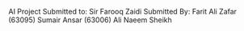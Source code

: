 
AI Project 
Submitted to: Sir Farooq Zaidi 
Submitted By: Farit Ali Zafar (63095)
Sumair Ansar (63006)
Ali Naeem Sheikh 
